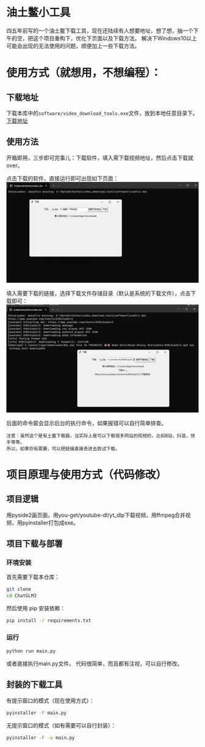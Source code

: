 # 油土鳖小工具

四五年前写的一个油土鳖下载工具，现在还陆续有人想要地址，想了想，抽一个下午的空，把这个项目重构下，优化下页面以及下载方法。
解决下Windows10以上可能会出现的无法使用的问题，顺便加上一些下载方法。

# 使用方式（就想用，不想编程）：

## 下载地址
下载本库中的`software/video_download_tools.exe`文件，放到本地任意目录下。
[下载地址](software/video_download_tools.exe)

## 使用方法

开箱即用，三步即可完事儿：下载软件，填入需下载视频地址，然后点击下载就over。

点击下载的软件，直接运行即可出现如下页面：
![运行效果图](img/运行页面.png)

填入需要下载的链接，选择下载文件存储目录（默认是系统的下载文件），点击下载即可：
![运行效果图](img/下载效果.png)

后面的命令窗会显示后台的执行命令，如果报错可以自行简单排查。

    注意：虽然这个是有土鳖下载器，当实际上是可以下载很多网站的视频的，比如B站，抖音，快手等等。
    所以，如果你有需要，可以把链接直接丢进去尝试下载。

# 项目原理与使用方式（代码修改）

## 项目逻辑
用pyside2画页面，用you-get/youtube-dl/yt_dlp下载视频，用ffmpeg合并视频，用pyinstaller打包成exe。

## 项目下载与部署

### 环境安装
首先需要下载本仓库：
```bash
git clone 
cd ChatGLM3
```
然后使用 pip 安装依赖：
```bash
pip install -r requirements.txt
```

### 运行
```bash
python run main.py
```
或者直接执行main.py文件。
代码很简单，而且都有注视，可以自行修改。

## 封装的下载工具

有提示窗口的模式（现在使用方式）：
```bash
pyinstaller -F main.py
```
无提示窗口的模式（如有需要可以自行封装）：
```bash
pyinstaller -F -w main.py
```

